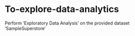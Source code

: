 # To-explore-data-analytics
Perform ‘Exploratory Data Analysis’ on the provided dataset ‘SampleSuperstore’
